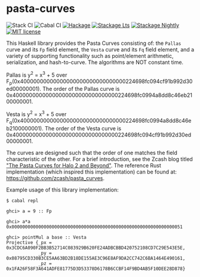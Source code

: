 # pasta-curves

![Stack CI](https://github.com/integritychain/pasta-curves/workflows/Stack%20CI/badge.svg)
![Cabal CI](https://github.com/integritychain/pasta-curves/workflows/Cabal%20CI/badge.svg)
[![Hackage](https://img.shields.io/hackage/v/pasta-curves.svg?logo=haskell)](https://hackage.haskell.org/package/pasta-curves)
[![Stackage Lts](http://stackage.org/package/pasta-curves/badge/lts)](http://stackage.org/lts/package/pasta-curves)
[![Stackage Nightly](http://stackage.org/package/pasta-curves/badge/nightly)](http://stackage.org/nightly/package/pasta-curves)
[![MIT license](https://img.shields.io/badge/license-MIT-blue.svg)](LICENSE)


This Haskell library provides the Pasta Curves consisting of: the `Pallas`
curve and its `Fp`  field element, the `Vesta` curve  and its `Fq` field 
element, and a variety of  supporting functionality such as point/element 
arithmetic, serialization, and hash-to-curve. The algorithms are NOT constant
time.

Pallas is y<sup>2</sup> = x<sup>3</sup> + 5 over F<sub>p</sub>(0x40000000000000000000000000000000224698fc094cf91b992d30ed00000001).
The order of the Pallas curve is 0x40000000000000000000000000000000224698fc0994a8dd8c46eb2100000001.


Vesta is y<sup>2</sup> = x<sup>3</sup> + 5 over F<sub>q</sub>(0x40000000000000000000000000000000224698fc0994a8dd8c46eb2100000001).
The order of the Vesta curve is 0x40000000000000000000000000000000224698fc094cf91b992d30ed00000001.

The curves are designed such that the order of one matches the field 
characteristic of the other. For a brief introduction, see the Zcash blog 
titled ["The Pasta Curves for Halo 2 and Beyond"](https://electriccoin.co/blog/the-pasta-curves-for-halo-2-and-beyond/).
The reference Rust implementation (which inspired this implementation) 
can be found at: <https://github.com/zcash/pasta_curves>.

Example usage of this library implementation:

~~~
$ cabal repl

ghci> a = 9 :: Fp

ghci> a*a
0x0000000000000000000000000000000000000000000000000000000000000051

ghci> pointMul a base :: Vesta
Projective {_px = 0x3CDC6A090F2BB3B52714C083929B620FE24ADBCBBD420752108CD7C29E543E5E, 
            _py = 0x08795CD330B3CE5AA63BD2B18DE155AE3C96E8AF9DA2CC742C6BA1464E490161, 
            _pz = 0x1FA26F58F3A641ADFE81775D3D53378D6178B6CCBF14F9BD4AB5F10DEE28D878}
~~~
